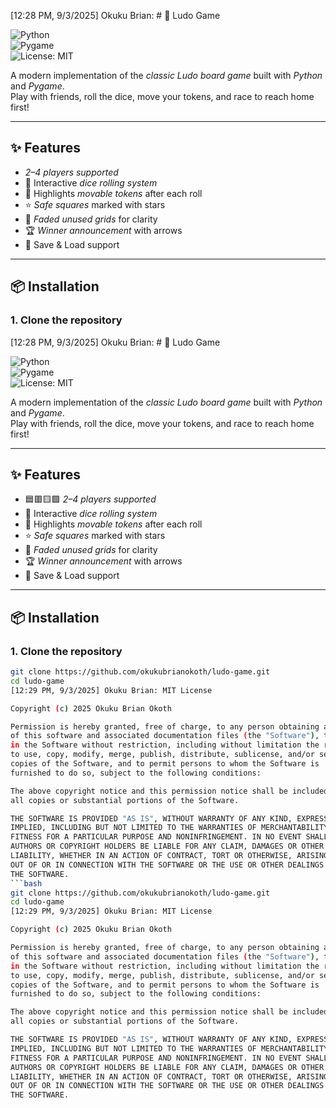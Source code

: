 [12:28 PM, 9/3/2025] Okuku Brian: # 🎲 Ludo Game  

![Python](https://img.shields.io/badge/python-3.8%2B-blue.svg)  
![Pygame](https://img.shields.io/badge/pygame-2.x-green.svg)  
![License: MIT](https://img.shields.io/badge/License-MIT-yellow.svg)  

A modern implementation of the *classic Ludo board game* built with *Python* and *Pygame*.  
Play with friends, roll the dice, move your tokens, and race to reach home first!  

---

## ✨ Features  
-  *2–4 players supported*  
- 🎲 Interactive *dice rolling system*  
- 🔦 Highlights *movable tokens* after each roll  
- ⭐ *Safe squares* marked with stars  
- 🌈 *Faded unused grids* for clarity  
- 🏆 *Winner announcement* with arrows  
- 💾 Save & Load support  

---

## 📦 Installation  

### 1. Clone the repository  
[12:28 PM, 9/3/2025] Okuku Brian: # 🎲 Ludo Game  

![Python](https://img.shields.io/badge/python-3.8%2B-blue.svg)  
![Pygame](https://img.shields.io/badge/pygame-2.x-green.svg)  
![License: MIT](https://img.shields.io/badge/License-MIT-yellow.svg)  

A modern implementation of the *classic Ludo board game* built with *Python* and *Pygame*.  
Play with friends, roll the dice, move your tokens, and race to reach home first!  

---

## ✨ Features  
- 🟦🟥🟨🟩 *2–4 players supported*  
- 🎲 Interactive *dice rolling system*  
- 🔦 Highlights *movable tokens* after each roll  
- ⭐ *Safe squares* marked with stars  
- 🌈 *Faded unused grids* for clarity  
- 🏆 *Winner announcement* with arrows  
- 💾 Save & Load support  

---

## 📦 Installation  

### 1. Clone the repository  
```bash
git clone https://github.com/okukubrianokoth/ludo-game.git
cd ludo-game
[12:29 PM, 9/3/2025] Okuku Brian: MIT License

Copyright (c) 2025 Okuku Brian Okoth

Permission is hereby granted, free of charge, to any person obtaining a copy
of this software and associated documentation files (the "Software"), to deal
in the Software without restriction, including without limitation the rights
to use, copy, modify, merge, publish, distribute, sublicense, and/or sell
copies of the Software, and to permit persons to whom the Software is
furnished to do so, subject to the following conditions:

The above copyright notice and this permission notice shall be included in
all copies or substantial portions of the Software.

THE SOFTWARE IS PROVIDED "AS IS", WITHOUT WARRANTY OF ANY KIND, EXPRESS OR
IMPLIED, INCLUDING BUT NOT LIMITED TO THE WARRANTIES OF MERCHANTABILITY,
FITNESS FOR A PARTICULAR PURPOSE AND NONINFRINGEMENT. IN NO EVENT SHALL THE
AUTHORS OR COPYRIGHT HOLDERS BE LIABLE FOR ANY CLAIM, DAMAGES OR OTHER
LIABILITY, WHETHER IN AN ACTION OF CONTRACT, TORT OR OTHERWISE, ARISING FROM,
OUT OF OR IN CONNECTION WITH THE SOFTWARE OR THE USE OR OTHER DEALINGS IN
THE SOFTWARE.
```bash
git clone https://github.com/okukubrianokoth/ludo-game.git
cd ludo-game
[12:29 PM, 9/3/2025] Okuku Brian: MIT License

Copyright (c) 2025 Okuku Brian Okoth

Permission is hereby granted, free of charge, to any person obtaining a copy
of this software and associated documentation files (the "Software"), to deal
in the Software without restriction, including without limitation the rights
to use, copy, modify, merge, publish, distribute, sublicense, and/or sell
copies of the Software, and to permit persons to whom the Software is
furnished to do so, subject to the following conditions:

The above copyright notice and this permission notice shall be included in
all copies or substantial portions of the Software.

THE SOFTWARE IS PROVIDED "AS IS", WITHOUT WARRANTY OF ANY KIND, EXPRESS OR
IMPLIED, INCLUDING BUT NOT LIMITED TO THE WARRANTIES OF MERCHANTABILITY,
FITNESS FOR A PARTICULAR PURPOSE AND NONINFRINGEMENT. IN NO EVENT SHALL THE
AUTHORS OR COPYRIGHT HOLDERS BE LIABLE FOR ANY CLAIM, DAMAGES OR OTHER
LIABILITY, WHETHER IN AN ACTION OF CONTRACT, TORT OR OTHERWISE, ARISING FROM,
OUT OF OR IN CONNECTION WITH THE SOFTWARE OR THE USE OR OTHER DEALINGS IN
THE SOFTWARE.
